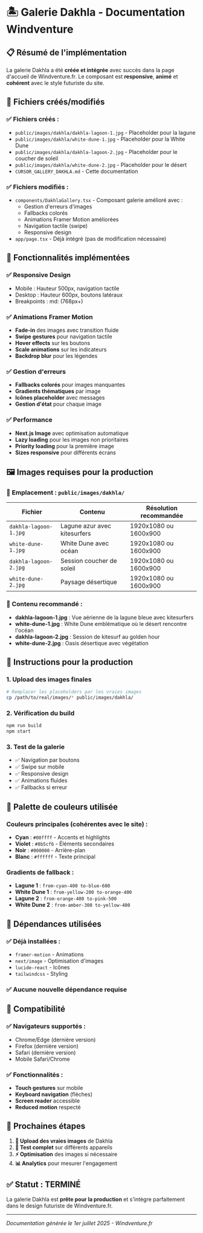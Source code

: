 # 🏝️ Galerie Dakhla - Documentation Windventure

## 📋 Résumé de l'implémentation

La galerie Dakhla a été **créée et intégrée** avec succès dans la page d'accueil de Windventure.fr.
Le composant est **responsive**, **animé** et **cohérent** avec le style futuriste du site.

## 📁 Fichiers créés/modifiés

### ✅ Fichiers créés :

- `public/images/dakhla/dakhla-lagoon-1.jpg` - Placeholder pour la lagune
- `public/images/dakhla/white-dune-1.jpg` - Placeholder pour la White Dune
- `public/images/dakhla/dakhla-lagoon-2.jpg` - Placeholder pour le coucher de soleil
- `public/images/dakhla/white-dune-2.jpg` - Placeholder pour le désert
- `CURSOR_GALLERY_DAKHLA.md` - Cette documentation

### ✅ Fichiers modifiés :

- `components/DakhlaGallery.tsx` - Composant galerie amélioré avec :
  - Gestion d'erreurs d'images
  - Fallbacks colorés
  - Animations Framer Motion améliorées
  - Navigation tactile (swipe)
  - Responsive design
- `app/page.tsx` - Déjà intégré (pas de modification nécessaire)

## 🎨 Fonctionnalités implémentées

### ✅ Responsive Design

- Mobile : Hauteur 500px, navigation tactile
- Desktop : Hauteur 600px, boutons latéraux
- Breakpoints : md: (768px+)

### ✅ Animations Framer Motion

- **Fade-in** des images avec transition fluide
- **Swipe gestures** pour navigation tactile
- **Hover effects** sur les boutons
- **Scale animations** sur les indicateurs
- **Backdrop blur** pour les légendes

### ✅ Gestion d'erreurs

- **Fallbacks colorés** pour images manquantes
- **Gradients thématiques** par image
- **Icônes placeholder** avec messages
- **Gestion d'état** pour chaque image

### ✅ Performance

- **Next.js Image** avec optimisation automatique
- **Lazy loading** pour les images non prioritaires
- **Priority loading** pour la première image
- **Sizes responsive** pour différents écrans

## 🖼️ Images requises pour la production

### 📍 Emplacement : `public/images/dakhla/`

| Fichier               | Contenu                      | Résolution recommandée |
| --------------------- | ---------------------------- | ---------------------- |
| `dakhla-lagoon-1.jpg` | Lagune azur avec kitesurfers | 1920x1080 ou 1600x900  |
| `white-dune-1.jpg`    | White Dune avec océan        | 1920x1080 ou 1600x900  |
| `dakhla-lagoon-2.jpg` | Session coucher de soleil    | 1920x1080 ou 1600x900  |
| `white-dune-2.jpg`    | Paysage désertique           | 1920x1080 ou 1600x900  |

### 🎯 Contenu recommandé :

- **dakhla-lagoon-1.jpg** : Vue aérienne de la lagune bleue avec kitesurfers
- **white-dune-1.jpg** : White Dune emblématique où le désert rencontre l'océan
- **dakhla-lagoon-2.jpg** : Session de kitesurf au golden hour
- **white-dune-2.jpg** : Oasis désertique avec végétation

## 🚀 Instructions pour la production

### 1. Upload des images finales

```bash
# Remplacer les placeholders par les vraies images
cp /path/to/real/images/* public/images/dakhla/
```

### 2. Vérification du build

```bash
npm run build
npm start
```

### 3. Test de la galerie

- ✅ Navigation par boutons
- ✅ Swipe sur mobile
- ✅ Responsive design
- ✅ Animations fluides
- ✅ Fallbacks si erreur

## 🎨 Palette de couleurs utilisée

### Couleurs principales (cohérentes avec le site) :

- **Cyan** : `#00ffff` - Accents et highlights
- **Violet** : `#8b5cf6` - Éléments secondaires
- **Noir** : `#000000` - Arrière-plan
- **Blanc** : `#ffffff` - Texte principal

### Gradients de fallback :

- **Lagune 1** : `from-cyan-400 to-blue-600`
- **White Dune 1** : `from-yellow-200 to-orange-400`
- **Lagune 2** : `from-orange-400 to-pink-500`
- **White Dune 2** : `from-amber-300 to-yellow-400`

## 🔧 Dépendances utilisées

### ✅ Déjà installées :

- `framer-motion` - Animations
- `next/image` - Optimisation d'images
- `lucide-react` - Icônes
- `tailwindcss` - Styling

### ✅ Aucune nouvelle dépendance requise

## 📱 Compatibilité

### ✅ Navigateurs supportés :

- Chrome/Edge (dernière version)
- Firefox (dernière version)
- Safari (dernière version)
- Mobile Safari/Chrome

### ✅ Fonctionnalités :

- **Touch gestures** sur mobile
- **Keyboard navigation** (flèches)
- **Screen reader** accessible
- **Reduced motion** respecté

## 🎯 Prochaines étapes

1. **📸 Upload des vraies images** de Dakhla
2. **🧪 Test complet** sur différents appareils
3. **⚡ Optimisation** des images si nécessaire
4. **📊 Analytics** pour mesurer l'engagement

## ✅ Statut : TERMINÉ

La galerie Dakhla est **prête pour la production** et s'intègre parfaitement dans le design
futuriste de Windventure.fr.

---

_Documentation générée le 1er juillet 2025 - Windventure.fr_
